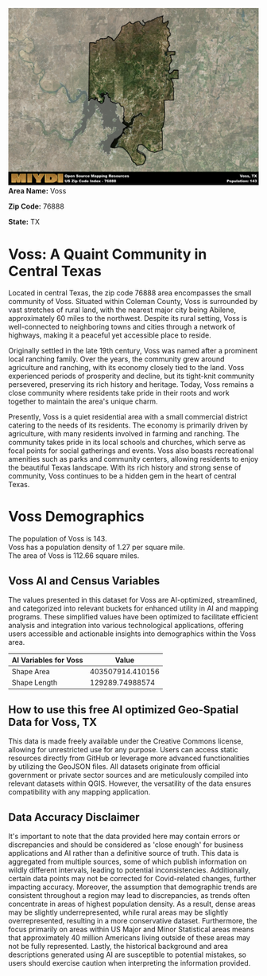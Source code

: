 ![Image Alt Text](../_images/76888.png)
**Area Name:** Voss

**Zip Code:** 76888

**State:** TX


# Voss: A Quaint Community in Central Texas  

Located in central Texas, the zip code 76888 area encompasses the small community of Voss. Situated within Coleman County, Voss is surrounded by vast stretches of rural land, with the nearest major city being Abilene, approximately 60 miles to the northwest. Despite its rural setting, Voss is well-connected to neighboring towns and cities through a network of highways, making it a peaceful yet accessible place to reside.

Originally settled in the late 19th century, Voss was named after a prominent local ranching family. Over the years, the community grew around agriculture and ranching, with its economy closely tied to the land. Voss experienced periods of prosperity and decline, but its tight-knit community persevered, preserving its rich history and heritage. Today, Voss remains a close community where residents take pride in their roots and work together to maintain the area's unique charm.

Presently, Voss is a quiet residential area with a small commercial district catering to the needs of its residents. The economy is primarily driven by agriculture, with many residents involved in farming and ranching. The community takes pride in its local schools and churches, which serve as focal points for social gatherings and events. Voss also boasts recreational amenities such as parks and community centers, allowing residents to enjoy the beautiful Texas landscape. With its rich history and strong sense of community, Voss continues to be a hidden gem in the heart of central Texas.

# Voss Demographics

The population of Voss is 143.  
Voss has a population density of 1.27 per square mile.  
The area of Voss is 112.66 square miles.  

## Voss AI and Census Variables

The values presented in this dataset for Voss are AI-optimized, streamlined, and categorized into relevant buckets for enhanced utility in AI and mapping programs. These simplified values have been optimized to facilitate efficient analysis and integration into various technological applications, offering users accessible and actionable insights into demographics within the Voss area.

| AI Variables for Voss | Value |
|-------------|-------|
| Shape Area | 403507914.410156 |
| Shape Length | 129289.74988574 |

## How to use this free AI optimized Geo-Spatial Data for Voss, TX

This data is made freely available under the Creative Commons license, allowing for unrestricted use for any purpose. Users can access static resources directly from GitHub or leverage more advanced functionalities by utilizing the GeoJSON files. All datasets originate from official government or private sector sources and are meticulously compiled into relevant datasets within QGIS. However, the versatility of the data ensures compatibility with any mapping application.

## Data Accuracy Disclaimer
It's important to note that the data provided here may contain errors or discrepancies and should be considered as 'close enough' for business applications and AI rather than a definitive source of truth. This data is aggregated from multiple sources, some of which publish information on wildly different intervals, leading to potential inconsistencies. Additionally, certain data points may not be corrected for Covid-related changes, further impacting accuracy. Moreover, the assumption that demographic trends are consistent throughout a region may lead to discrepancies, as trends often concentrate in areas of highest population density. As a result, dense areas may be slightly underrepresented, while rural areas may be slightly overrepresented, resulting in a more conservative dataset. Furthermore, the focus primarily on areas within US Major and Minor Statistical areas means that approximately 40 million Americans living outside of these areas may not be fully represented. Lastly, the historical background and area descriptions generated using AI are susceptible to potential mistakes, so users should exercise caution when interpreting the information provided.
